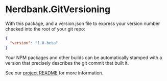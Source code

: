 Nerdbank.GitVersioning
======================

With this package, and a version.json file to express your version number
checked into the root of your git repo:

```json
{
  "version": "1.0-beta"
}
```

Your NPM packages and other builds can be automatically stamped with a
version that precisely describes the git commit that built it.

See our [project README][GitHubREADME] for more information.

[GitHubREADME]: https://github.com/dotnet/Nerdbank.GitVersioning/blob/master/README.md
